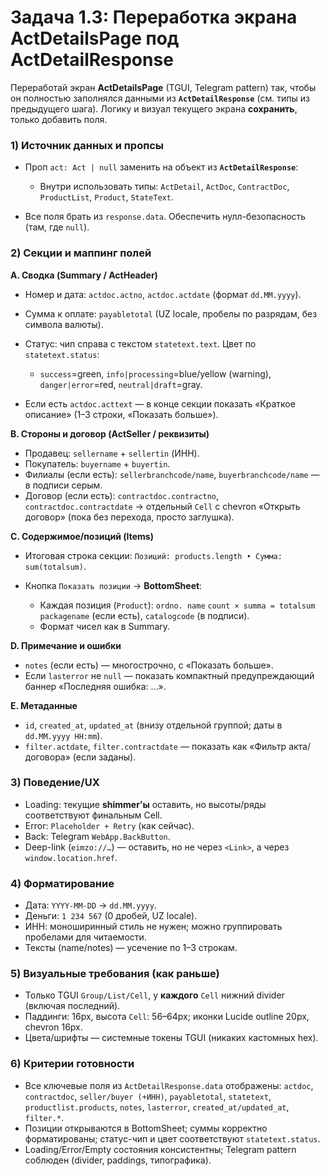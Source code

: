 # Задача 1.3: Переработка экрана ActDetailsPage под ActDetailResponse
Переработай экран **ActDetailsPage** (TGUI, Telegram pattern) так, чтобы он полностью заполнялся данными из **`ActDetailResponse`** (см. типы из предыдущего шага). Логику и визуал текущего экрана **сохранить**, только добавить поля.

### 1) Источник данных и пропсы

* Проп `act: Act | null` заменить на объект из **`ActDetailResponse`**:

    * Внутри использовать типы: `ActDetail`, `ActDoc`, `ContractDoc`, `ProductList`, `Product`, `StateText`.
* Все поля брать из `response.data`. Обеспечить нулл-безопасность (там, где `null`).

### 2) Секции и маппинг полей

**A. Сводка (Summary / ActHeader)**

* Номер и дата: `actdoc.actno`, `actdoc.actdate` (формат `dd.MM.yyyy`).
* Сумма к оплате: `payabletotal` (UZ locale, пробелы по разрядам, без символа валюты).
* Статус: чип справа c текстом `statetext.text`. Цвет по `statetext.status`:

    * `success`=green, `info|processing`=blue/yellow (warning), `danger|error`=red, `neutral|draft`=gray.
* Если есть `actdoc.acttext` — в конце секции показать «Краткое описание» (1–3 строки, «Показать больше»).

**B. Стороны и договор (ActSeller / реквизиты)**

* Продавец: `sellername` + `sellertin` (ИНН).
* Покупатель: `buyername` + `buyertin`.
* Филиалы (если есть): `sellerbranchcode/name`, `buyerbranchcode/name` — в подписи серым.
* Договор (если есть): `contractdoc.contractno`, `contractdoc.contractdate` → отдельный `Cell` с chevron «Открыть договор» (пока без перехода, просто заглушка).

**C. Содержимое/позиций (Items)**

* Итоговая строка секции: `Позиций: products.length • Сумма: sum(totalsum)`.
* Кнопка `Показать позиции` → **BottomSheet**:

    * Каждая позиция (`Product`): `ordno. name`
      `count × summa = totalsum`
      `packagename` (если есть), `catalogcode` (в подписи).
    * Формат чисел как в Summary.

**D. Примечание и ошибки**

* `notes` (если есть) — многострочно, с «Показать больше».
* Если `lasterror` не `null` — показать компактный предупреждающий баннер «Последняя ошибка: …».

**E. Метаданные**

* `id`, `created_at`, `updated_at` (внизу отдельной группой; даты в `dd.MM.yyyy HH:mm`).
* `filter.actdate`, `filter.contractdate` — показать как «Фильтр акта/договора» (если заданы).

### 3) Поведение/UX

* Loading: текущие **shimmer’ы** оставить, но высоты/ряды соответствуют финальным Cell.
* Error: `Placeholder + Retry` (как сейчас).
* Back: Telegram `WebApp.BackButton`.
* Deep-link (`eimzo://…`) — оставить, но не через `<Link>`, а через `window.location.href`.

### 4) Форматирование

* Дата: `YYYY-MM-DD` → `dd.MM.yyyy`.
* Деньги: `1 234 567` (0 дробей, UZ locale).
* ИНН: моноширинный стиль не нужен; можно группировать пробелами для читаемости.
* Тексты (name/notes) — усечение по 1–3 строкам.

### 5) Визуальные требования (как раньше)

* Только TGUI `Group/List/Cell`, у **каждого** `Cell` нижний divider (включая последний).
* Паддинги: 16px, высота `Cell`: 56–64px; иконки Lucide outline 20px, chevron 16px.
* Цвета/шрифты — системные токены TGUI (никаких кастомных hex).

### 6) Критерии готовности

* Все ключевые поля из `ActDetailResponse.data` отображены: `actdoc`, `contractdoc`, `seller/buyer (+ИНН)`, `payabletotal`, `statetext`, `productlist.products`, `notes`, `lasterror`, `created_at/updated_at`, `filter.*`.
* Позиции открываются в BottomSheet; суммы корректно форматированы; статус-чип и цвет соответствуют `statetext.status`.
* Loading/Error/Empty состояния консистентны; Telegram pattern соблюден (divider, paddings, типографика).
